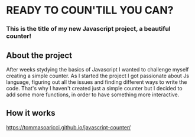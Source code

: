 # READY TO COUN'TILL YOU CAN?

### This is the title of my new Javascript project, a beautiful counter!

## About the project

After weeks stydying the basics of Javascript I wanted to challenge myself creating a simple counter. As I started the project I got passionate about Js language, figuring out all the issues and finding different ways to write the code. That's why I haven't created just a simple counter but I decided to add some more functions, in order to have something more interactive. 

## How it works






https://tommasoaricci.github.io/javascript-counter/
